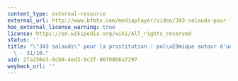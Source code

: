 ```yaml
---
content_type: external-resource
external_url: http://www.bfmtv.com/mediaplayer/video/343-salauds-pour-la-prostitution-polemique-autour-d-un-manifeste-3110-68675.html
has_external_license_warning: true
license: https://en.wikipedia.org/wiki/All_rights_reserved
status: ''
title: "\"343 salauds\" pour la prostitution : pol\xE9mique autour d'un manifeste\
  \ - 31/10."
uid: 2fa256e3-9cb8-4ed2-9c2f-96f90b6a7297
wayback_url: ''
---
```

